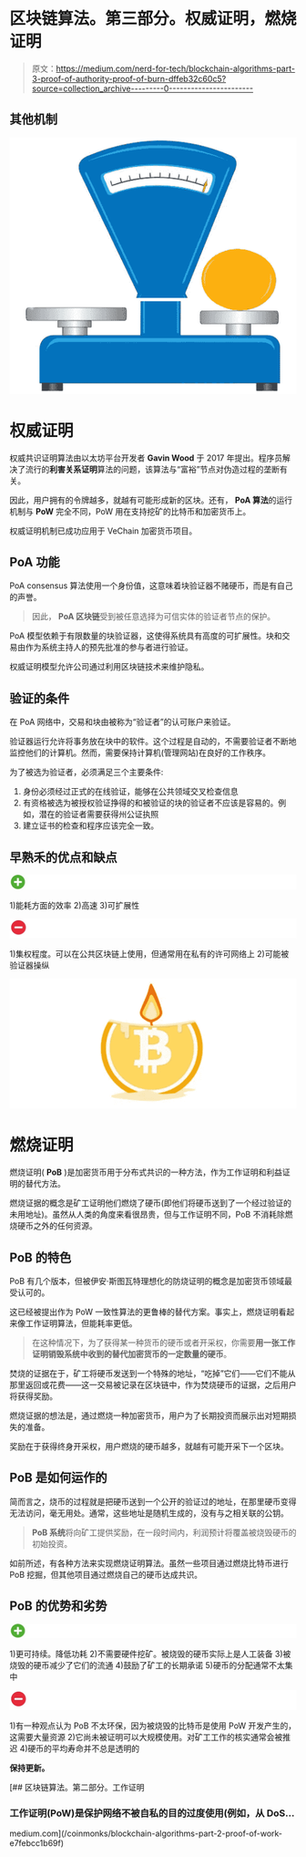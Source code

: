 # 区块链算法。第三部分。权威证明，燃烧证明

> 原文：<https://medium.com/nerd-for-tech/blockchain-algorithms-part-3-proof-of-authority-proof-of-burn-dffeb32c60c5?source=collection_archive---------0----------------------->

## 其他机制

![](img/732226fb390890be0bccdbf07297abd2.png)

# 权威证明

权威共识证明算法由以太坊平台开发者 **Gavin Wood** 于 2017 年提出。程序员解决了流行的**利害关系证明**算法的问题，该算法与“富裕”节点对伪造过程的垄断有关。

因此，用户拥有的令牌越多，就越有可能形成新的区块。还有， **PoA 算法**的运行机制与 **PoW** 完全不同，PoW 用在支持挖矿的比特币和加密货币上。

权威证明机制已成功应用于 VeChain 加密货币项目。

## PoA 功能

PoA consensus 算法使用一个身份值，这意味着块验证器不赌硬币，而是有自己的声誉。

> 因此， **PoA 区块链**受到被任意选择为可信实体的验证者节点的保护。

PoA 模型依赖于有限数量的块验证器，这使得系统具有高度的可扩展性。块和交易由作为系统主持人的预先批准的参与者进行验证。

权威证明模型允许公司通过利用区块链技术来维护隐私。

## 验证的条件

在 PoA 网络中，交易和块由被称为“验证者”的认可账户来验证。

验证器运行允许将事务放在块中的软件。这个过程是自动的，不需要验证者不断地监控他们的计算机。然而，需要保持计算机(管理网站)在良好的工作秩序。

为了被选为验证者，必须满足三个主要条件:

1.  身份必须经过正式的在线验证，能够在公共领域交叉检查信息
2.  有资格被选为被授权验证挣得的和被验证的块的验证者不应该是容易的。例如，潜在的验证者需要获得州公证执照
3.  建立证书的检查和程序应该完全一致。

## 早熟禾的优点和缺点

![](img/7dd19420c5fdfea42f3553c68a56b6ef.png)

1)能耗方面的效率
2)高速
3)可扩展性

![](img/436a0147d6d321eb8a5ad2e23eac9180.png)

1)集权程度。可以在公共区块链上使用，但通常用在私有的许可网络上
2)可能被验证器操纵

![](img/f44024f6b7cba7a338bf3e980a55b416.png)

# 燃烧证明

燃烧证明( **PoB** )是加密货币用于分布式共识的一种方法，作为工作证明和利益证明的替代方法。

燃烧证据的概念是矿工证明他们燃烧了硬币(即他们将硬币送到了一个经过验证的未用地址)。虽然从人类的角度来看很昂贵，但与工作证明不同，PoB 不消耗除燃烧硬币之外的任何资源。

## PoB 的特色

PoB 有几个版本，但被伊安·斯图瓦特理想化的防烧证明的概念是加密货币领域最受认可的。

这已经被提出作为 PoW 一致性算法的更鲁棒的替代方案。事实上，燃烧证明看起来像工作证明算法，但能耗率更低。

> 在这种情况下，为了获得某一种货币的硬币或者开采权，你需要**用一张工作证明销毁系统中收到的替代加密货币的一定数量的硬币**。

焚烧的证据在于，矿工将硬币发送到一个特殊的地址，“吃掉”它们——它们不能从那里返回或花费——这一交易被记录在区块链中，作为焚烧硬币的证据，之后用户将获得奖励。

燃烧证据的想法是，通过燃烧一种加密货币，用户为了长期投资而展示出对短期损失的准备。

奖励在于获得终身开采权，用户燃烧的硬币越多，就越有可能开采下一个区块。

## PoB 是如何运作的

简而言之，烧币的过程就是把硬币送到一个公开的验证过的地址，在那里硬币变得无法访问，毫无用处。通常，这些地址是随机生成的，没有与之相关联的公钥。

> **PoB 系统**将向矿工提供奖励，在一段时间内，利润预计将覆盖被烧毁硬币的初始投资。

如前所述，有各种方法来实现燃烧证明算法。虽然一些项目通过燃烧比特币进行 PoB 挖掘，但其他项目通过燃烧自己的硬币达成共识。

## PoB 的优势和劣势

![](img/7dd19420c5fdfea42f3553c68a56b6ef.png)

1)更可持续。降低功耗
2)不需要硬件挖矿。被烧毁的硬币实际上是人工装备
3)被烧毁的硬币减少了它们的流通
4)鼓励了矿工的长期承诺
5)硬币的分配通常不太集中

![](img/436a0147d6d321eb8a5ad2e23eac9180.png)

1)有一种观点认为 PoB 不太环保，因为被烧毁的比特币是使用 PoW 开发产生的，这需要大量资源
2)它尚未被证明可以大规模使用。对矿工工作的核实通常会被推迟 4)硬币的平均寿命并不总是透明的

**保持更新。**

[](/coinmonks/blockchain-algorithms-part-2-proof-of-work-e7febcc1b69f) [## 区块链算法。第二部分。工作证明

### 工作证明(PoW)是保护网络不被自私的目的过度使用(例如，从 DoS…

medium.com](/coinmonks/blockchain-algorithms-part-2-proof-of-work-e7febcc1b69f)